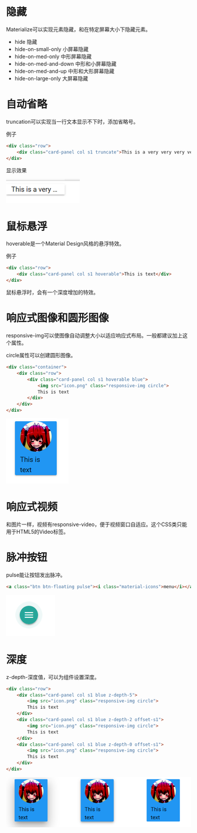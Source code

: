 # 隐藏

Materialize可以实现元素隐藏，和在特定屏幕大小下隐藏元素。

* hide 隐藏
* hide-on-small-only 小屏幕隐藏
* hide-on-med-only 中形屏幕隐藏
* hide-on-med-and-down 中形和小屏幕隐藏
* hide-on-med-and-up 中形和大形屏幕隐藏
* hide-on-large-only 大屏幕隐藏

# 自动省略

truncation可以实现当一行文本显示不下时，添加省略号。

例子
```html
<div class="row">
	<div class="card-panel col s1 truncate">This is a very very very very very very very long text</div>
</div>
```

显示效果

![](res/1.png)

# 鼠标悬浮

hoverable是一个Material Design风格的悬浮特效。

例子
```html
<div class="row">
	<div class="card-panel col s1 hoverable">This is text</div>
</div>
```

鼠标悬浮时，会有一个深度增加的特效。

# 响应式图像和圆形图像

responsive-img可以使图像自动调整大小以适应响应式布局。一般都建议加上这个属性。

circle属性可以创建圆形图像。

```html
<div class="container">
	<div class="row">
		<div class="card-panel col s1 hoverable blue">
			<img src="icon.png" class="responsive-img circle">
			This is text
		</div>
	</div>
</div>
```

![](res/2.png)

# 响应式视频

和图片一样，视频有responsive-video，便于视频窗口自适应。这个CSS类只能用于HTML5的Video标签。

# 脉冲按钮

pulse能让按钮发出脉冲。

```html
<a class="btn btn-floating pulse"><i class="material-icons">menu</i></a>
```

![](res/3.png)

# 深度

z-depth-深度值，可以为组件设置深度。

```html
<div class="row">
	<div class="card-panel col s1 blue z-depth-5">
		<img src="icon.png" class="responsive-img circle">
		This is text
	</div>
	<div class="card-panel col s1 blue z-depth-2 offset-s1">
		<img src="icon.png" class="responsive-img circle">
		This is text
	</div>
	<div class="card-panel col s1 blue z-depth-0 offset-s1">
		<img src="icon.png" class="responsive-img circle">
		This is text
	</div>
</div>
```

![](res/4.png)
